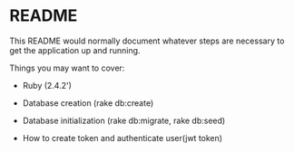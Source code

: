 # README

This README would normally document whatever steps are necessary to get the
application up and running.

Things you may want to cover:

* Ruby (2.4.2')

* Database creation (rake db:create)

* Database initialization (rake db:migrate, rake db:seed)

* How to create token and authenticate user(jwt token)
